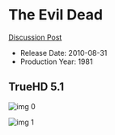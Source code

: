 # The Evil Dead

[Discussion Post](https://www.avsforum.com/threads/bass-eq-for-filtered-movies.2995212/post-58420304)

* Release Date: 2010-08-31
* Production Year: 1981

## TrueHD 5.1

![img 0](https://i.imgur.com/qWkU47A.jpg)

![img 1](https://i.imgur.com/aWCZXWK.jpg)


